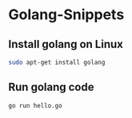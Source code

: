 # Golang-Snippets

## Install golang on Linux
```bash
sudo apt-get install golang
```
## Run golang code
```bash
go run hello.go
```
